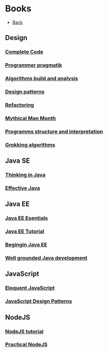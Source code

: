 # Books

+ [Back](../README.md)

## Design
### [Complete Code](design/COMPLETE-CODE.md)
### [Programmer pragmatik](design/PROGRAMMER-PRAGMATIK.md)
### [Algorithms build and analysis](design/ALG-BUILD-ANALYSIS.md)
### [Design patterns](design/DESIGN-PATTERNS.md)
### [Refactoring](design/DESIGN-PATTERNS.md)
### [Mythical Man Month](design/MAN-MONTH.md)
### [Programms structure and interpretation](design/STRUCTURE-INTERPRETATION.md)
### [Grokking algorithms](design/GROKKING-ALGORITHMS.md)
## Java SE
### [Thinking in Java](java-se/THINKING-JAVA.md)
### [Effective Java](java-se/EFFECTIVE-JAVA.md)
## Java EE
### [Java EE Esentials](java-ee/JAVA-EE-ESENTIALS.md)
### [Java EE Tutorial](java-ee/JAVA-EE-TUTOR.md)
### [Begingin Java EE](java-ee/BEGINING-JAVA-EE.md)
### [Well grounded Java development](java-ee/WELL-GROUNDED-JAVA-DEV.md)
## JavaScript
### [Eloquent JavaScript](js/ELOQUENT_JAVASCRIPT.md)
### [JavaScript Design Patterns](js/JS_DESIGN_PATTERNS.md)
## NodeJS
### [NodeJS tutorial](nodejs/NODEJS-TUTOR.md)
### [Practical NodeJS](nodejs/PRACTICAL-NODEJS.md)
